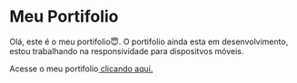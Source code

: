 
# Meu Portifolio
Olá, este é o meu portifolio😇. O portifolio ainda esta em desenvolvimento, estou trabalhando na responsividade para dispositvos móveis.


Acesse o meu  portifolio<a href="https://franciscojunior12.github.io/Portifolio/" target="_blank"> clicando aqui.<a/>


